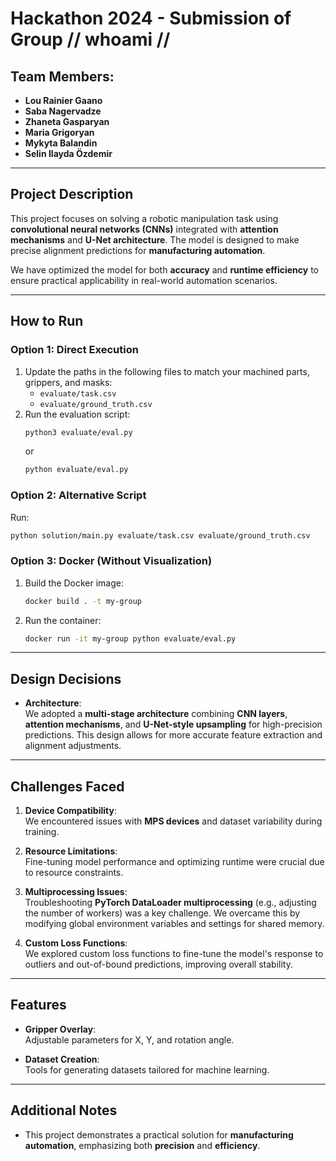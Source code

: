 
# Hackathon 2024 - Submission of Group // **whoami** //

## Team Members:
- **Lou Rainier Gaano**  
- **Saba Nagervadze**  
- **Zhaneta Gasparyan**  
- **Maria Grigoryan**  
- **Mykyta Balandin**  
- **Selin Ilayda Özdemir**

---

## Project Description
This project focuses on solving a robotic manipulation task using **convolutional neural networks (CNNs)** integrated with **attention mechanisms** and **U-Net architecture**. The model is designed to make precise alignment predictions for **manufacturing automation**.  

We have optimized the model for both **accuracy** and **runtime efficiency** to ensure practical applicability in real-world automation scenarios.

---

## How to Run

### Option 1: Direct Execution
1. Update the paths in the following files to match your machined parts, grippers, and masks:
   - `evaluate/task.csv`
   - `evaluate/ground_truth.csv`
2. Run the evaluation script:
   ```bash
   python3 evaluate/eval.py
   ```
   or
   ```bash
   python evaluate/eval.py
   ```

### Option 2: Alternative Script
Run:
```bash
python solution/main.py evaluate/task.csv evaluate/ground_truth.csv
```

### Option 3: Docker (Without Visualization)
1. Build the Docker image:
   ```bash
   docker build . -t my-group
   ```
2. Run the container:
   ```bash
   docker run -it my-group python evaluate/eval.py
   ```

---

## Design Decisions
- **Architecture**:  
  We adopted a **multi-stage architecture** combining **CNN layers**, **attention mechanisms**, and **U-Net-style upsampling** for high-precision predictions. This design allows for more accurate feature extraction and alignment adjustments.

---

## Challenges Faced
1. **Device Compatibility**:  
   We encountered issues with **MPS devices** and dataset variability during training.
   
2. **Resource Limitations**:  
   Fine-tuning model performance and optimizing runtime were crucial due to resource constraints.

3. **Multiprocessing Issues**:  
   Troubleshooting **PyTorch DataLoader multiprocessing** (e.g., adjusting the number of workers) was a key challenge. We overcame this by modifying global environment variables and settings for shared memory.

4. **Custom Loss Functions**:  
   We explored custom loss functions to fine-tune the model's response to outliers and out-of-bound predictions, improving overall stability.

---

## Features
- **Gripper Overlay**:  
  Adjustable parameters for X, Y, and rotation angle.  

- **Dataset Creation**:  
  Tools for generating datasets tailored for machine learning.

---

## Additional Notes
- This project demonstrates a practical solution for **manufacturing automation**, emphasizing both **precision** and **efficiency**.
